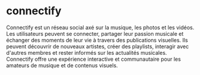 # connectify
Connectify est un réseau social axé sur la musique, les photos et les vidéos. Les utilisateurs peuvent se connecter, partager leur passion musicale et échanger des moments de leur vie à travers des publications visuelles. Ils peuvent découvrir de nouveaux artistes, créer des playlists, interagir avec d'autres membres et rester informés sur les actualités musicales. Connectify offre une expérience interactive et communautaire pour les amateurs de musique et de contenus visuels.
